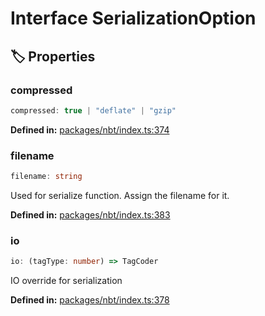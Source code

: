 # Interface SerializationOption

## 🏷️ Properties

### compressed <Badge type="info" text="optional" />

```ts
compressed: true | "deflate" | "gzip"
```
<p style="font-size: 14px; color: var(--vp-c-text-2)">
<strong>Defined in:</strong> <a href="https://github.com/voxelum/minecraft-launcher-core-node/blob/master/packages/nbt/index.ts#L374" target="_blank" rel="noreferrer">packages/nbt/index.ts:374</a>
</p>


### filename <Badge type="info" text="optional" />

```ts
filename: string
```
Used for serialize function. Assign the filename for it.
<p style="font-size: 14px; color: var(--vp-c-text-2)">
<strong>Defined in:</strong> <a href="https://github.com/voxelum/minecraft-launcher-core-node/blob/master/packages/nbt/index.ts#L383" target="_blank" rel="noreferrer">packages/nbt/index.ts:383</a>
</p>


### io <Badge type="info" text="optional" />

```ts
io: (tagType: number) => TagCoder
```
IO override for serialization
<p style="font-size: 14px; color: var(--vp-c-text-2)">
<strong>Defined in:</strong> <a href="https://github.com/voxelum/minecraft-launcher-core-node/blob/master/packages/nbt/index.ts#L378" target="_blank" rel="noreferrer">packages/nbt/index.ts:378</a>
</p>


